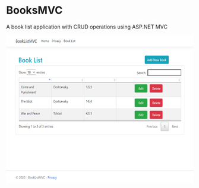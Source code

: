 # BooksMVC
 A book list application with CRUD operations using ASP.NET MVC 
 
<img src="s1.png" width="800" height="400">
